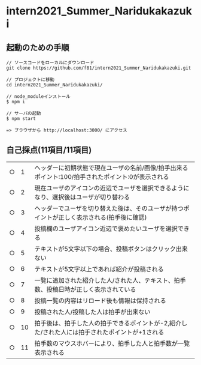 # intern2021_Summer_Naridukakazuki

## 起動のための手順

```
// ソースコードをローカルにダウンロード
git clone https://github.com/f81/intern2021_Summer_Naridukakazuki.git

// プロジェクトに移動
cd intern2021_Summer_Naridukakazuki/

// node_moduleインストール
$ npm i

// サーバの起動
$ npm start

=> ブラウザから http://localhost:3000/ にアクセス
```

## 自己採点(11項目/11項目)

| | | |
|-|-|-|
|○|1|ヘッダーに初期状態で現在ユーザの名前/画像/拍手出来るポイント:100/拍手されたポイント:0が表示される|
|○|2|現在ユーザのアイコンの近辺でユーザを選択できるようになり、選択後はユーザが切り替わる|
|○|3|ヘッダーでユーザを切り替えた後は、そのユーザが持つポイントが正しく表示される(拍手後に確認)|
|○|4|投稿欄のユーザアイコン近辺で褒めたいユーザを選択できる|
|○|5|テキストが5文字以下の場合、投稿ボタンはクリック出来ない|
|○|6|テキストが5文字以上であれば紹介が投稿される|
|○|7|一覧に追加された紹介した人/された人、テキスト、拍手数、投稿日時が正しく表示されている|
|○|8|投稿一覧の内容はリロード後も情報は保持される|
|○|9|投稿された人/投稿した人は拍手が出来ない|
|○|10|拍手後は、拍手した人の拍手できるポイントが-2,紹介した/された人には拍手されたポイントが+1される|
|○|11|拍手数のマウスホバーにより、拍手した人と拍手数が一覧表示される|